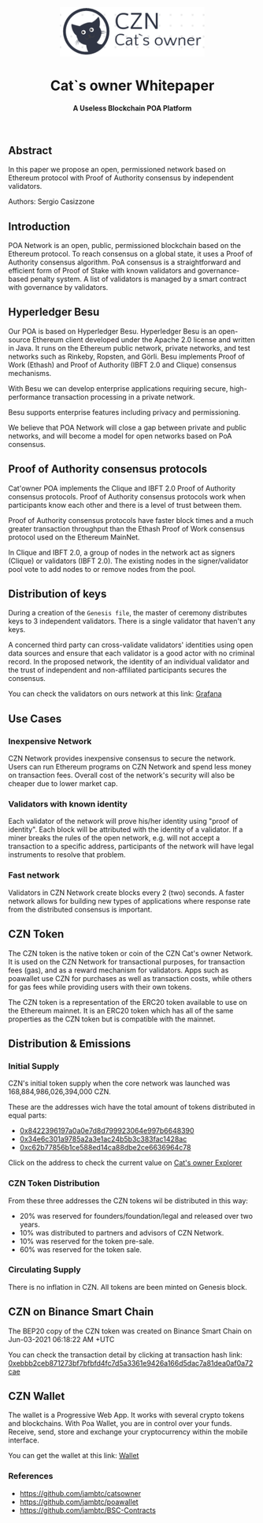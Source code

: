 <p align="center">
    <a href="https://catsowner.tk" target="_blank">
        <img src="../bundles/crypto-page/assets/images/logos/white-logo-dark.png" height="100px">
    </a>
    <h1 align="center">Cat`s owner Whitepaper</h1>
    <h4 align="center">A Useless Blockchain POA Platform</h4>
    <br>
</p>
<div style="page-break-after: always;"></div>

## Abstract

In this paper we propose an open, permissioned network based on Ethereum protocol with Proof of Authority consensus by independent validators.

Authors: Sergio Casizzone

## Introduction

POA Network is an open, public, permissioned blockchain based on the Ethereum protocol. To reach consensus on a global state, it uses a Proof of Authority consensus algorithm. PoA consensus is a straightforward and efficient form of Proof of Stake with known validators and governance-based penalty system. A list of validators is managed by a smart contract with governance by validators.

## Hyperledger Besu

Our POA is based on Hyperledger Besu. Hyperledger Besu is an open-source Ethereum client developed under the Apache 2.0 license and written in Java. It runs on the Ethereum public network, private networks, and test networks such as Rinkeby, Ropsten, and Görli. Besu implements Proof of Work (Ethash) and Proof of Authority (IBFT 2.0 and Clique) consensus mechanisms.

With Besu we can develop enterprise applications requiring secure, high-performance transaction processing in a private network.

Besu supports enterprise features including privacy and permissioning.

We believe that POA Network will close a gap between private and public networks, and will become a model for open networks based on PoA consensus.

## Proof of Authority consensus protocols

Cat'owner POA implements the Clique and IBFT 2.0 Proof of Authority consensus protocols. Proof of Authority consensus protocols work when participants know each other and there is a level of trust between them.

Proof of Authority consensus protocols have faster block times and a much greater transaction throughput than the Ethash Proof of Work consensus protocol used on the Ethereum MainNet.

In Clique and IBFT 2.0, a group of nodes in the network act as signers (Clique) or validators (IBFT 2.0). The existing nodes in the signer/validator pool vote to add nodes to or remove nodes from the pool.


## Distribution of keys

During a creation of the `Genesis file`, the master of ceremony distributes keys to 3 independent validators. There is a single validator that haven't any keys.

A concerned third party can cross-validate validators' identities using open data sources and ensure that each validator is a good actor with no criminal record. In the proposed network, the identity of an individual validator and the trust of independent and non-affiliated participants secures the consensus.

You can check the validators on ours network at this link: <a href="https://graphana.catsowner.tk/d/XE4V0WGZz/besu-overview?orgId=1&refresh=10s&from=now-30m&to=now&var-system=All" target="_blank">Grafana</a>


## Use Cases

### Inexpensive Network

CZN Network provides inexpensive consensus to secure the network. Users can run Ethereum programs on CZN Network and spend less money on transaction fees. Overall cost of the network's security will also be cheaper due to lower market cap.

### Validators with known identity

Each validator of the network will prove his/her identity using "proof of identity". Each block will be attributed with the identity of a validator. If a miner breaks the rules of the open network, e.g. will not accept a transaction to a specific address, participants of the network will have legal instruments to resolve that problem.

### Fast network

Validators in CZN Network create blocks every 2 (two) seconds. A faster network allows for building new types of applications where response rate from the distributed consensus is important.


## CZN Token

The CZN token is the native token or coin of the CZN Cat's owner Network. It is used on the CZN Network for transactional purposes, for transaction fees (gas), and as a reward mechanism for validators. Apps such as poawallet use CZN for purchases as well as transaction costs, while others for gas fees while providing users with their own tokens.

The CZN token is a representation of the ERC20 token available to use on the Ethereum mainnet. It is an ERC20 token which has all of the same properties as the CZN token but is compatible with the mainnet.


## Distribution & Emissions

### Initial Supply

CZN's initial token supply when the core network was launched was 168,884,986,026,394,000 CZN.

These are the addresses wich have the total amount of tokens distributed in equal parts:
- <a href="https://explorer.catsowner.tk/account/0x8422396197a0a0e7d8d799923064e997b6648390" target="_blank">0x8422396197a0a0e7d8d799923064e997b6648390</a>
- <a href="https://explorer.catsowner.tk/account/0x34e6c301a9785a2a3e1ac24b5b3c383fac1428ac" target="_blank">0x34e6c301a9785a2a3e1ac24b5b3c383fac1428ac</a>
- <a href="https://explorer.catsowner.tk/account/0xc62b77856b1ce588ed14ca88dbe2ce6636964c78" target="_blank">0xc62b77856b1ce588ed14ca88dbe2ce6636964c78</a>

Click on the address to check the current value on <a href="https://explorer.catsowner.tk" target="_blank">Cat's owner Explorer</a>

### CZN Token Distribution

From these three addresses the CZN tokens wil be distributed in this way:

- 20% was reserved for founders/foundation/legal and released over two years.
- 10% was distributed to partners and advisors of CZN Network.
- 10% was reserved for the token pre-sale.
- 60% was reserved for the token sale.

### Circulating Supply

There is no inflation in CZN. All tokens are been minted on Genesis block.


## CZN on Binance Smart Chain

The BEP20 copy of the CZN token was created on Binance Smart Chain on Jun-03-2021 06:18:22 AM +UTC

You can check the transaction detail by clicking at transaction hash link: <a href="0xebbb2ceb871273bf7bfbfd4fc7d5a3361e9426a166d5dac7a81dea0af0a72cae" target="_blank">0xebbb2ceb871273bf7bfbfd4fc7d5a3361e9426a166d5dac7a81dea0af0a72cae</a>

## CZN Wallet

The wallet is a Progressive Web App. It works with several crypto tokens and blockchains. With Poa Wallet, you are in control over your funds. Receive, send, store and exchange your cryptocurrency within the mobile interface.

You can get the wallet at this link: <a href="https://wallet.catsowner.tk" target="_blank">Wallet</a>



### References
- https://github.com/jambtc/catsowner
- https://github.com/jambtc/poawallet
- https://github.com/jambtc/BSC-Contracts
